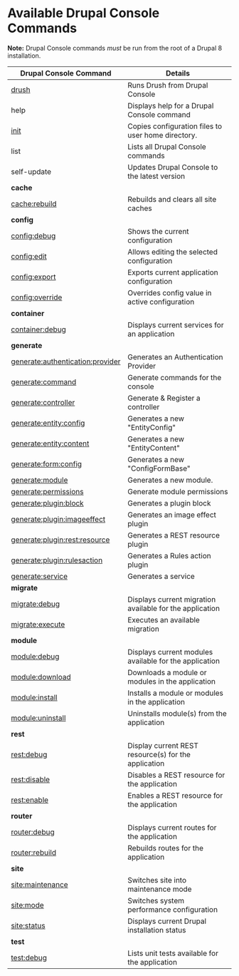 # Available Drupal Console Commands

**Note:** Drupal Console commands *must* be run from the root of a Drupal 8 installation.

Drupal Console Command | Details
------------ | -------------
[drush](drush.md) | Runs Drush from Drupal Console
help | Displays help for a Drupal Console command
[init](init.md) | Copies configuration files to user home directory.
list | Lists all Drupal Console commands
self-update | Updates Drupal Console to the latest version
**cache**  |
[cache:rebuild](cache-rebuild.md)  | Rebuilds and clears all site caches
**config**  |
 [config:debug](config-debug.md)  |   Shows the current configuration
 [config:edit](config-edit.md)  |    Allows editing the selected configuration
 [config:export](config-export.md)  |  Exports current application configuration
 [config:override](config-override.md)  | Overrides config value in active configuration
**container**  |
 [container:debug](container-debug.md) | Displays current services for an application
**generate**  |
 [generate:authentication:provider](generate-authentication-provider.md)  |   Generates an Authentication Provider
 [generate:command](generate_command.md)  |   Generate commands for the console
 [generate:controller](generate_controller.md)  | Generate & Register a controller
 [generate:entity:config](generate-entity-config.md)  | Generates a new "EntityConfig"
 [generate:entity:content](generate-entity-content.md)   | Generates a new "EntityContent"
 [generate:form:config](generate-form-config.md)   |    Generates a new "ConfigFormBase"
 [generate:module](generate_module.md)  |    Generates a new module.
 [generate:permissions](generate_permissions.md)   |    Generate module permissions
 [generate:plugin:block](generate-plugin-block.md)   |   Generates a plugin block
 [generate:plugin:imageeffect](generate-plugin-imageeffect.md)  | Generates an image effect plugin
 [generate:plugin:rest:resource](generate-plugin-rest-resource.md)  | Generates a REST resource plugin
 [generate:plugin:rulesaction](generate-plugin-rulesaction.md)  | Generates a Rules action plugin
 [generate:service](generate_service.md)  | Generates a service
**migrate**  |
 [migrate:debug](migrate-debug.md)  |  Displays current migration available for the application
 [migrate:execute](migrate-execute.md)  |  Executes an available migration
**module**  |
 [module:debug](module-debug.md)  |   Displays current modules available for the application
 [module:download](module-download.md)  |   Downloads a module or modules in the application
 [module:install](module-install.md)  | Installs a module or modules in the application
 [module:uninstall](module-uninstall.md)  |   Uninstalls module(s) from the application
**rest**  |
 [rest:debug](rest-debug.md)  |     Display current REST resource(s) for the application
 [rest:disable](rest-disable.md)  |   Disables a REST resource for the application
 [rest:enable](rest-enable.md)  |    Enables a REST resource for the application
**router**  |
 [router:debug](router-debug.md)  |   Displays current routes for the application
 [router:rebuild](router-rebuild.md)  | Rebuilds routes for the application
**site**  |
 [site:maintenance](site-maintenance.md)  |   Switches site into maintenance mode
 [site:mode](site-mode.md)  |      Switches system performance configuration
 [site:status](site-status.md)  |    Displays current Drupal installation status
**test**  |
 [test:debug](test-debug.md)  |     Lists unit tests available for the application
